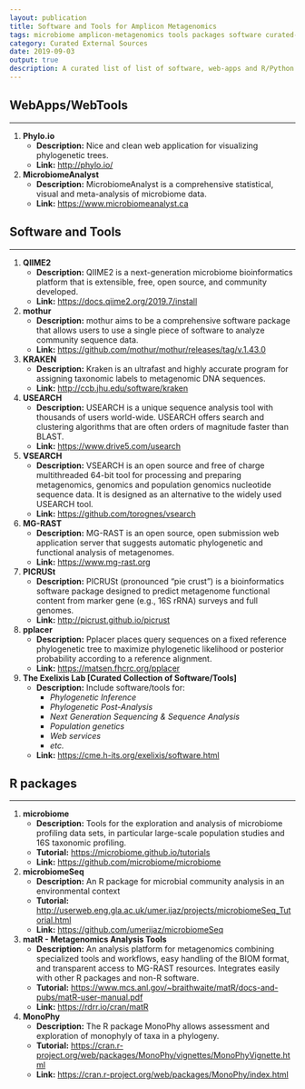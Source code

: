 ```yaml
---
layout: publication
title: Software and Tools for Amplicon Metagenomics
tags: microbiome amplicon-metagenomics tools packages software curated-external phylogenetic
category: Curated External Sources
date: 2019-09-03
output: true
description: A curated list of list of software, web-apps and R/Python packages, which can be used in microbiome research, and more.
---
```

WebApps/WebTools
----------------
------------------------------------------------------------------------

1.  **Phylo.io**
    -   **Description:** Nice and clean web application for visualizing
        phylogenetic trees.
    -   **Link:** <http://phylo.io/>
2.  **MicrobiomeAnalyst**
    -   **Description:** MicrobiomeAnalyst is a comprehensive
        statistical, visual and meta-analysis of microbiome data.
    -   **Link:** <https://www.microbiomeanalyst.ca>

Software and Tools
------------------
------------------------------------------------------------------------

1.  **QIIME2**
    -   **Description:** QIIME2 is a next-generation microbiome
        bioinformatics platform that is extensible, free, open source,
        and community developed.
    -   **Link:** <https://docs.qiime2.org/2019.7/install>
2.  **mothur**
    -   **Description:** mothur aims to be a comprehensive software
        package that allows users to use a single piece of software to
        analyze community sequence data.
    -   **Link:**
        <https://github.com/mothur/mothur/releases/tag/v.1.43.0>
3.  **KRAKEN**
    -   **Description:** Kraken is an ultrafast and highly accurate
        program for assigning taxonomic labels to metagenomic DNA
        sequences.
    -   **Link:** <http://ccb.jhu.edu/software/kraken>
4.  **USEARCH**
    -   **Description:** USEARCH is a unique sequence analysis tool with
        thousands of users world-wide. USEARCH offers search and
        clustering algorithms that are often orders of magnitude faster
        than BLAST.
    -   **Link:** <https://www.drive5.com/usearch>
5.  **VSEARCH**
    -   **Description:** VSEARCH is an open source and free of charge
        multithreaded 64-bit tool for processing and preparing
        metagenomics, genomics and population genomics nucleotide
        sequence data. It is designed as an alternative to the widely
        used USEARCH tool.
    -   **Link:** <https://github.com/torognes/vsearch>
6.  **MG-RAST**
    -   **Description:** MG-RAST is an open source, open submission web
        application server that suggests automatic phylogenetic and
        functional analysis of metagenomes.
    -   **Link:** <https://www.mg-rast.org>
7.  **PICRUSt**
    -   **Description:** PICRUSt (pronounced “pie crust”) is a
        bioinformatics software package designed to predict metagenome
        functional content from marker gene (e.g., 16S rRNA) surveys and
        full genomes.
    -   **Link:** <http://picrust.github.io/picrust>
8.  **pplacer**
    -   **Description:** Pplacer places query sequences on a fixed
        reference phylogenetic tree to maximize phylogenetic likelihood
        or posterior probability according to a reference alignment.
    -   **Link:** <https://matsen.fhcrc.org/pplacer>
9.  **The Exelixis Lab \[Curated Collection of Software/Tools\]**
    -   **Description:** Include software/tools for:
        -   *Phylogenetic Inference*
        -   *Phylogenetic Post-Analysis*
        -   *Next Generation Sequencing & Sequence Analysis*
        -   *Population genetics*
        -   *Web services*
        -   *etc.*
    -   **Link:** <https://cme.h-its.org/exelixis/software.html>

R packages
----------
------------------------------------------------------------------------

1.  **microbiome**
    -   **Description:** Tools for the exploration and analysis of
        microbiome profiling data sets, in particular large-scale
        population studies and 16S taxonomic profiling.
    -   **Tutorial:** <https://microbiome.github.io/tutorials>
    -   **Link:** <https://github.com/microbiome/microbiome>
2.  **microbiomeSeq**
    -   **Description:** An R package for microbial community analysis
        in an environmental context
    -   **Tutorial:**
        <http://userweb.eng.gla.ac.uk/umer.ijaz/projects/microbiomeSeq_Tutorial.html>
    -   **Link:** <https://github.com/umerijaz/microbiomeSeq>
3.  **matR - Metagenomics Analysis Tools**
    -   **Description:** An analysis platform for metagenomics combining
        specialized tools and workflows, easy handling of the BIOM
        format, and transparent access to MG-RAST resources. Integrates
        easily with other R packages and non-R software.
    -   **Tutorial:**
        <https://www.mcs.anl.gov/~braithwaite/matR/docs-and-pubs/matR-user-manual.pdf>
    -   **Link:** <https://rdrr.io/cran/matR>
4.  **MonoPhy**
    -   **Description:** The R package MonoPhy allows assessment and
        exploration of monophyly of taxa in a phylogeny.
    -   **Tutorial:**
        <https://cran.r-project.org/web/packages/MonoPhy/vignettes/MonoPhyVignette.html>
    -   **Link:**
        <https://cran.r-project.org/web/packages/MonoPhy/index.html>
